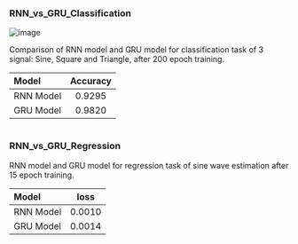 
### RNN_vs_GRU_Classification
![image](https://user-images.githubusercontent.com/80622132/163388587-c40859f0-c7a2-466f-83e1-eb591cb1c4b3.png)


Comparison of RNN model and GRU model for classification task of 3 signal: Sine, Square and Triangle, after 200 epoch training.


| Model | Accuracy |
| :---         |     :---:      |
| RNN Model  | 0.9295   |
|GRU Model    | 0.9820     |

#

### RNN_vs_GRU_Regression

RNN model and GRU model for regression task of sine wave estimation after 15 epoch training.


| Model | loss |
| :---         |     :---:      |
| RNN Model  | 0.0010   |
|GRU Model    | 0.0014    |
